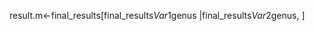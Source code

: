 result.m<-final_results[final_results$Var1 %in% measurements$genus |final_results$Var2 %in% measurements$genus, ]
